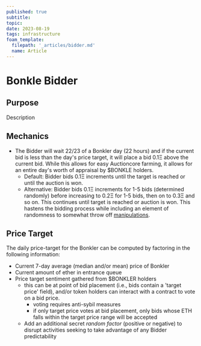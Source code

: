 ```yaml
---
published: true
subtitle:
topic:
date: 2023-08-19
tags: infrastructure
foam_template:
  filepath: '_articles/bidder.md'
  name: Article
---
```


# Bonkle Bidder

## Purpose
Description

## Mechanics
- The Bidder will wait 22/23 of a Bonkler day (22 hours) and if the current bid is less than the day's price target, it will place a bid 0.1Ξ above the current bid. While this allows for easy Auctioncore farming, it allows for an entire day's worth of appraisal by $BONKLE holders.
  - Default: Bidder bids 0.1Ξ increments until the target is reached or until the auction is won.
  - Alternative: Bidder bids 0.1Ξ increments for 1-5 bids (determined randomly) before increasing to 0.2Ξ for 1-5 bids, then on to 0.3Ξ and so on. This continues until target is reached or auction is won. This hastens the bidding process while including an element of randomness to somewhat throw off <a class="wiki-link" href="/articles/attacks">manipulations</a>.

## Price Target
The daily price-target for the Bonkler can be computed by factoring in the following information:
- Current 7-day average (median and/or mean) price of Bonkler
- Current amount of ether in entrance queue
- Price target sentiment gathered from $BONKLER holders
  - this can be at point of bid placement (i.e., bids contain a 'target price' field), and/or token holders can interact with a contract to vote on a bid price.
    - voting requires anti-sybil measures
    - if only target price votes at bid placement, only bids whose ETH falls within the target price range will be accepted
  - Add an additional secret *random factor* (positive or negative) to disrupt activities seeking to take advantage of any Bidder predictability
